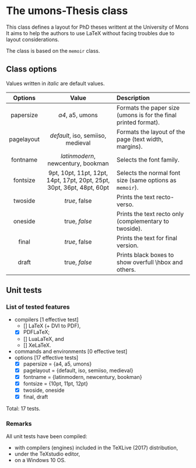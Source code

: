 
The umons-Thesis class
======================



This class defines a layout for PhD theses writtent at the University of Mons
It aims to help the authors to use LaTeX without facing troubles due to layout considerations.

The class is based on the `memoir` class.



Class options
-------------


Values written in *italic* are default values.


|	Options		|	Value			|	Description														|
|	:-----:		|	:---:			|	:----------														|
|	papersize	|	*a4*, a5, umons	|	Formats the paper size (umons is for the final printed format).	|			|
|	pagelayout	|	*default*, iso, semiiso, medieval	|	Formats the layout of the page (text width, margins).	|
|	fontname	|	*latinmodern*, newcentury, bookman	|	Selects the font family.					|
|	fontsize	|	9pt, 10pt, 11pt, 12pt, 14pt, 17pt, 20pt, 25pt, 30pt, 36pt, 48pt, 60pt	|	Selects the normal font size (same options as `memoir`).	|
|	twoside		|	*true*, false	|	Prints the text recto-verso.									|
|	oneside		|	true, *false*	|	Prints the text recto only (complementary to twoside).			|						|
|	final		|	*true*, false	|	Prints the text for final version.								|	
|	draft		|	true, *false*	|	Prints black boxes to show overfull \hbox and others.			|



Unit tests
----------


### List of tested features
* compilers [1 effective test]
	- [] LaTeX (+ DVI to PDF),
	- [X] PDFLaTeX;
	- [] LuaLaTeX, and
	- [] XeLaTeX.
* commands and environments [0 effective test]
* options [17 effective tests]
	- [X] papersize = {a4, a5, umons}
	- [X] pagelayout = {default, iso, semiiso, medieval}
	- [X] fontname = {latinmodern, newcentury, bookman}
	- [X] fontsize = {10pt, 11pt, 12pt}
	- [X] twoside, oneside
	- [X] final, draft

Total: 17 tests.


### Remarks
All unit tests have been compiled:
* with compilers (engines) included in the TeXLive (2017) distribution,
* under the TeXstudio editor,
* on a Windows 10 OS.
